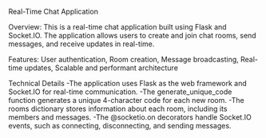 Real-Time Chat Application



Overview:
This is a real-time chat application built using Flask and Socket.IO. The application allows users to create and join chat rooms, send messages, and receive updates in real-time.

Features: User authentication, Room creation, Message broadcasting, Real-time updates, Scalable and performant architecture


Technical Details
-The application uses Flask as the web framework and Socket.IO for real-time communication.
-The generate_unique_code function generates a unique 4-character code for each new room.
-The rooms dictionary stores information about each room, including its members and messages.
-The @socketio.on decorators handle Socket.IO events, such as connecting, disconnecting, and sending messages.
